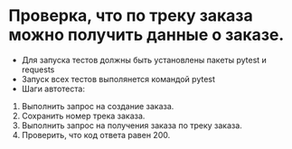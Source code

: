 # Проверка, что по треку заказа можно получить данные о заказе.
- Для запуска тестов должны быть установлены пакеты pytest и requests
- Запуск всех тестов выполянется командой pytest
- Шаги автотеста: 
1. Выполнить запрос на создание заказа.
2. Сохранить номер трека заказа.
3. Выполнить запрос на получения заказа по треку заказа.
4. Проверить, что код ответа равен 200.
